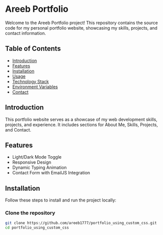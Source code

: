 # Areeb Portfolio

Welcome to the Areeb Portfolio project! This repository contains the source code for my personal portfolio website, showcasing my skills, projects, and contact information.

## Table of Contents

- [Introduction](#introduction)
- [Features](#features)
- [Installation](#installation)
- [Usage](#usage)
- [Technology Stack](#technology-stack)
- [Environment Variables](#environment-variables)
- [Contact](#contact)

## Introduction

This portfolio website serves as a showcase of my web development skills, projects, and experience. It includes sections for About Me, Skills, Projects, and Contact.

## Features

- Light/Dark Mode Toggle
- Responsive Design
- Dynamic Typing Animation
- Contact Form with EmailJS Integration

## Installation

Follow these steps to install and run the project locally:

### Clone the repository

```sh
git clone https://github.com/areeb1777/portfolio_using_custom_css.git
cd portfolio_using_custom_css
